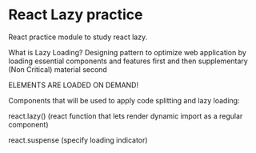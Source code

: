 # React Lazy practice

React practice module to study react lazy.

What is Lazy Loading?
Designing pattern to optimize web application by loading essential components and features first and then supplementary (Non Critical) material second

ELEMENTS ARE LOADED ON DEMAND!

Components that will be used to apply code splitting and lazy loading:

react.lazy() (react function that lets render dynamic import as a regular component)

react.suspense (specify loading indicator)
